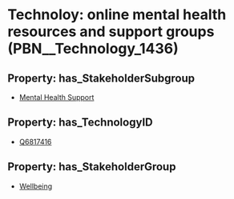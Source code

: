 # Technoloy: __online mental health resources and support groups__ (PBN__Technology_1436)

## Property: has_StakeholderSubgroup

* [Mental Health Support](PBN__TechSubgroup_63)

## Property: has_TechnologyID

* [Q6817416](Q6817416)

## Property: has_StakeholderGroup

* [Wellbeing](PBN__TechGroup_2)

